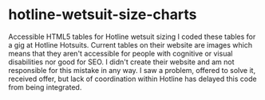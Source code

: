 # hotline-wetsuit-size-charts
Accessible HTML5 tables for Hotline wetsuit sizing
I coded these tables for a gig at Hotline Hotsuits.
Current tables on their website are images which means that they aren't accessible for people with cognitive or visual disabilities nor good for SEO.
I didn't create their website and am not responsible for this mistake in any way.
I saw a problem, offered to solve it, received offer, but lack of coordination within Hotline has delayed this code from being integrated.
